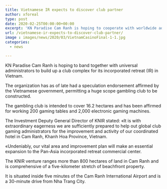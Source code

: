 ```yaml
---
title: Vietnamese IR expects to discover club partner
author: xforeal 
type: post
date: 2020-02-25T00:00:00+00:00
excerpt: 'KN Paradise Cam Ranh is hoping to cooperate with worldwide administrators to build up a club complex for its incorporated retreat (IR) in Vietnam '
url: /vietnamese-ir-expects-to-discover-club-partner/
image : images/news/2020/03/VietnamCasinoFinal-1-1.jpg
categories:
  - news

---
```

<span style="font-weight: 400;">KN Paradise Cam Ranh is hoping to band together with universal administrators to build up a club complex for its incorporated retreat (IR) in Vietnam. </span>

<span style="font-weight: 400;">The organization has as of late had a speculation endorsement affirmed by the Vietnamese government, permitting a huge scope gambling club to be constructed. </span>

<span style="font-weight: 400;">The gambling club is intended to cover 16.2 hectares and has been affirmed for working 200 gaming tables and 2,000 electronic gaming machines. </span>

<span style="font-weight: 400;">The Investment Deputy General Director of KNIR stated: &#171;It is with extraordinary eagerness we are sufficiently prepared to help out global club gaming administrators for the improvement and activity of our coordinated hotel in Cam Ranh, Khanh Hoa Province, Vietnam. </span>

<span style="font-weight: 400;">&#171;Undeniably, our vital area and improvement plan will make an essential expansion to the Pan-Asia incorporated retreat commercial center. </span>

<span style="font-weight: 400;">The KNIR venture ranges more than 800 hectares of land in Cam Ranh and is comprehensive of a five-kilometer stretch of beachfront property. </span>

<span style="font-weight: 400;">It is situated inside five minutes of the Cam Ranh International Airport and is a 30-minute drive from Nha Trang City. </span>